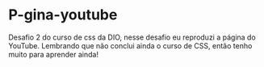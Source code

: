 # P-gina-youtube
Desafio  2 do curso de css da DIO, nesse desafio eu reproduzi a página do YouTube. Lembrando que não conclui ainda o curso de CSS, então tenho muito para aprender ainda! 
